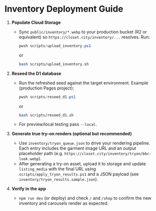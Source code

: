 # Inventory Deployment Guide

1. **Populate Cloud Storage**
   - Sync `public/inventory/*.webp` to your production bucket (R2 or equivalent) so `https://closet.city/inventory/...` resolves. Run:
     ```powershell
     pwsh scripts/upload_inventory.ps1
     ```
     or
     ```bash
     bash scripts/upload_inventory.sh
     ```

2. **Reseed the D1 database**
   - Run the refreshed seed against the target environment. Example (production Pages project):
     ```powershell
     pwsh scripts/reseed_d1.ps1
     ```
     or
     ```bash
     bash scripts/reseed_d1.sh
     ```
   - For preview/local testing pass `--local`.

3. **Generate true try-on renders (optional but recommended)**
   - Use `inventory/tryon_queue.json` to drive your rendering pipeline. Each entry includes the garment image URL and an output placeholder path (e.g. `https://closet.city/inventory/tryon/bbc-look.webp`).
   - After generating a try-on asset, upload it to storage and update `listing_media` with the final URL using `scripts/apply_tryon_results.ps1` and a JSON payload (see `inventory/tryon_results.sample.json`).

4. **Verify in the app**
   - `npm run dev` (or deploy) and check `/` and `/shop` to confirm the new inventory and carousels render as expected.
